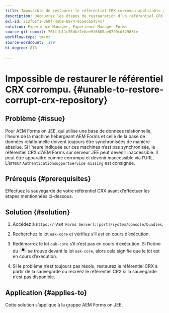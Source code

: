 ```yaml
---
title: Impossible de restaurer le référentiel CRX corrompu applicable au serveur de clusters JEE.
description: Découvrez les étapes de restauration d’un référentiel CRX corrompu.
exl-id: 212f61f1-360f-4abe-b874-055ec65454c7
solution: Experience Manager, Experience Manager Forms
source-git-commit: 76fffb11c56dbf7ebee9f6805ae0799cd32985fe
workflow-type: tm+mt
source-wordcount: '179'
ht-degree: 87%

---
```


# Impossible de restaurer le référentiel CRX corrompu. {#unable-to-restore-corrupt-crx-repository}

## Problème {#issue}

Pour AEM Forms on JEE, qui utilise une base de données relationnelle, l’heure de la machine hébergeant AEM Forms et celle de la base de données relationnelle doivent toujours être synchronisées de manière absolue. Si l’heure indiquée sur ces machines n’est pas synchronisée, le référentiel CRX d’AEM Forms sur serveur JEE peut devenir inaccessible. Il peut être apparaître comme corrompu et devenir inaccessible via l’URL. L’erreur `AuthenticationsupportService missing` est consignée.

## Prérequis {#prerequisites}

Effectuez la sauvegarde de votre référentiel CRX avant d’effectuer les étapes mentionnées ci-dessous.

## Solution {#solution}

1. Accédez à `https://[AEM Forms Server]:[port]/system/console/bundles`.

1. Recherchez le lot `oak-core` et vérifiez s’il est en cours d’exécution.

1. Redémarrez le lot `oak-core` s’il n’est pas en cours d’exécution. Si l’icône du ![bouton Pause](/help/forms/using/assets/stop.png) se trouve devant le lot `oak-core`, alors cela signifie que le lot est en cours d’exécution.

1. Si le problème n’est toujours pas résolu, restaurez le référentiel CRX à partir de la sauvegarde ou recréez le référentiel CRX si la sauvegarde n’est pas disponible.


## Application {#applies-to}

Cette solution s’applique à la grappe AEM Forms on JEE.
